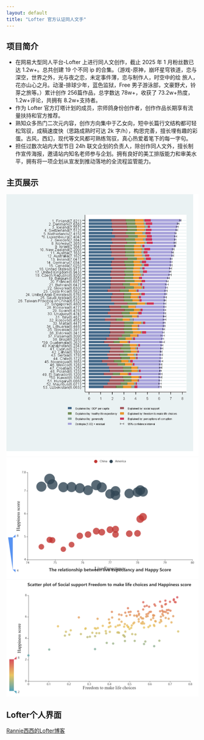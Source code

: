 ```yaml
---
layout: default
title: "Lofter 官方认证同人文手"
---
```

## 项目简介
- 在网易大型同人平台-Lofter 上进行同人文创作，截止 2025 年 1 月粉丝数已达 1.2w+。总共创建 19 个不同 ip 的合集。（游戏-原神，崩坏星穹铁道，恋与深空，世界之外，光与夜之恋，未定事件薄，恋与制作人，时空中的绘
旅人，花亦山心之月。动漫-排球少年，蓝色监狱，Free 男子游泳部，文豪野犬，铃芽之旅等。）累计创作 256篇作品，总字数达 78w+，收获了 73.2w+热度，1.2w+评论，共拥有 8.2w+支持者。
- 作为 Lofter 官方灯塔计划的成员，宗师鸽身份创作者，创作作品长期享有流量扶持和官方推荐。
- 熟知众多热门二次元内容，创作方向集中于乙女向，短中长篇行文结构都可轻松驾驭，成稿速度快（思路成熟时可达 2k 字/h），构思完善，擅长埋有趣的彩蛋。古风，西幻，现代等文风都可熟练驾驭，真心热爱着笔下的每一字句。
- 担任过数次站内大型节日 24h 联文企划的负责人，除创作同人文外，擅长制作宣传海报，邀请站内知名老师参与企划。拥有良好的美工排版能力和审美水平，拥有将一项企划从宣发到推动落地的全流程监管能力。

## 主页展示
![NTU](image/NTU.png)
![NTU2](image/NTU2.png)
![NTU3](image/NTU3.png)

## Lofter个人界面
[Rannie西西的Lofter博客](https://rannie453.lofter.com)
